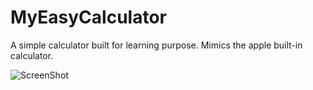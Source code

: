 # MyEasyCalculator

A simple calculator built for learning purpose. Mimics the apple built-in calculator.

![ScreenShot](https://raw.github.com/sheng-da/MyEasyCalculator/edit/master/preview.png)
